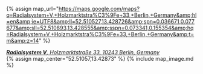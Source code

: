 {% assign map_url="https://maps.google.com/maps?q=Radialsystem+V,+Holzmarktstra%C3%9Fe+33,+Berlin,+Germany&amp;hl=en&amp;ie=UTF8&amp;ll=52.510527,13.428726&amp;spn=0.036671,0.077677&amp;sll=52.510893,13.428555&amp;sspn=0.073341,0.155354&amp;hq=Radialsystem+V,+Holzmarktstra%C3%9Fe+33,+Berlin,+Germany&amp;t=m&amp;z=14" %}

<a href="{{ map_url }}">

  <address itemprop="address" itemscope="" itemtype="http://schema.org/EventVenue">
    <strong itemprop="name">Radialsystem V</strong>,
    <span itemprop="address" itemscope="" itemtype="http://schema.org/PostalAddress">
      <span itemprop="streetAddress">Holzmarktstraße 33</span>,
      <span itemprop="postalCode">10243</span> <span itemprop="addressLocality">Berlin</span>,
      <span itemprop="addressCountry">Germany</span>
    </span>
  </address>

</a>
{% assign map_center="52.51057,13.42873" %}
{% include map_image.md %}

